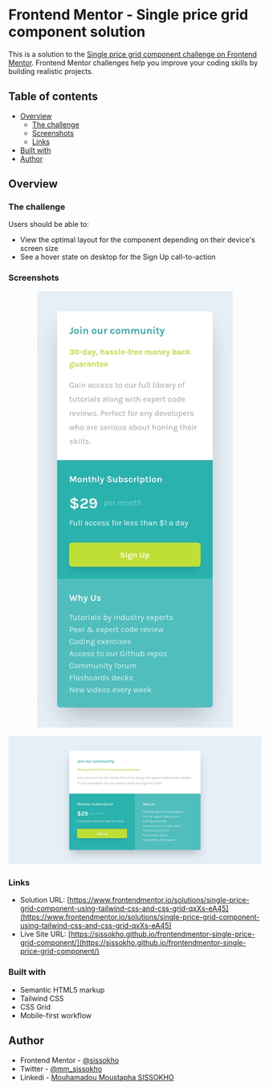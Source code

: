 # Frontend Mentor - Single price grid component solution

This is a solution to the [Single price grid component challenge on Frontend Mentor](https://www.frontendmentor.io/challenges/single-price-grid-component-5ce41129d0ff452fec5abbbc). Frontend Mentor challenges help you improve your coding skills by building realistic projects.

## Table of contents

- [Overview](#overview)
  - [The challenge](#the-challenge)
  - [Screenshots](#screenshots)
  - [Links](#links)
- [Built with](#built-with)
- [Author](#author)

## Overview

### The challenge

Users should be able to:

- View the optimal layout for the component depending on their device's screen size
- See a hover state on desktop for the Sign Up call-to-action

### Screenshots
<p align="center">
  <img src="./images/screenshot-mobile.jpg" alt="Mobile design"/>
</p>

![](./images/screenshot-desktop.jpg)

### Links

- Solution URL: [https://www.frontendmentor.io/solutions/single-price-grid-component-using-tailwind-css-and-css-grid-qxXs-eA45](https://www.frontendmentor.io/solutions/single-price-grid-component-using-tailwind-css-and-css-grid-qxXs-eA45)
- Live Site URL: [https://sissokho.github.io/frontendmentor-single-price-grid-component/](https://sissokho.github.io/frontendmentor-single-price-grid-component/)

### Built with

- Semantic HTML5 markup
- Tailwind CSS
- CSS Grid
- Mobile-first workflow
## Author

- Frontend Mentor - [@sissokho](https://www.frontendmentor.io/profile/sissokho)
- Twitter - [@mm_sissokho](https://twitter.com/mm_sissokho)
- Linkedi - [Mouhamadou Moustapha SISSOKHO](https://www.linkedin.com/in/mouhamadou-moustapha-sissokho-548a55125/)
